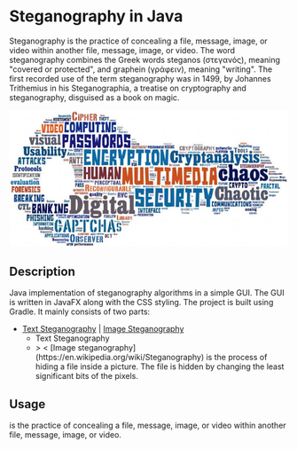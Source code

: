 # Steganography in Java 

Steganography is the practice of concealing a file, message, image, or video within another file, message, image, or video. The word steganography combines the Greek words steganos (στεγανός), meaning "covered or protected", and graphein (γράφειν), meaning "writing". The first recorded use of the term steganography was in 1499, by Johannes Trithemius in his Steganographia, a treatise on cryptography and steganography, disguised as a book on magic. 

![steg.jpeg](src/main/resources/project/steganography/images/steg.jpeg)

## Description

Java implementation of steganography algorithms in a simple GUI. The GUI is written in JavaFX along with the CSS styling. The project is built using Gradle. It mainly consists of two parts: 
<ul>
    <li>
        <a href="" > Text Steganography</a> | <a href="" > Image Steganography</a> 
        <ul>
             <li>Text Steganography  </li>
        </ul>
        <ul>
             <li>> < [Image steganography](https://en.wikipedia.org/wiki/Steganography) is the process of hiding a file inside a picture. The file is hidden by changing the least significant bits of the pixels. </li>
        </ul>
    </li>
</ul>

## Usage

 is the practice of concealing a file, message, image, or video within another file, message, image, or video.



